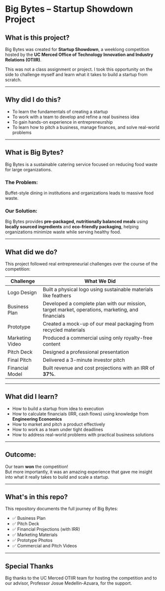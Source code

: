 # Big Bytes – Startup Showdown Project

## What is this project?
Big Bytes was created for **Startup Showdown**, a weeklong competition hosted by the **UC Merced Office of Technology Innovation and Industry Relations (OTIIR)**.  

This was not a class assignment or project. I took this opportunity on the side to challenge myself and learn what it takes to build a startup from scratch.

---

## Why did I do this?
- To learn the fundamentals of creating a startup
- To work with a team to develop and refine a real business idea
- To gain hands-on experience in entrepreneurship
- To learn how to pitch a business, manage finances, and solve real-world problems

---

## What is Big Bytes?
Big Bytes is a sustainable catering service focused on reducing food waste for large organizations.

### The Problem:
Buffet-style dining in institutions and organizations leads to massive food waste.

### Our Solution:
Big Bytes provides **pre-packaged, nutritionally balanced meals** using **locally sourced ingredients** and **eco-friendly packaging**, helping organizations minimize waste while serving healthy food.

---

## What did we do?
This project followed real entrepreneurial challenges over the course of the competition:

| Challenge | What We Did |
|-----------|-------------|
| Logo Design | Built a physical logo using sustainable materials like feathers |
| Business Plan | Developed a complete plan with our mission, target market, operations, marketing, and financials |
| Prototype | Created a mock-up of our meal packaging from recycled materials |
| Marketing Video | Produced a commercial using only royalty-free content |
| Pitch Deck | Designed a professional presentation |
| Final Pitch | Delivered a 3-minute investor pitch |
| Financial Model | Built revenue and cost projections with an IRR of **37%**. |

---

## What did I learn?
- How to build a startup from idea to execution
- How to calculate financials (IRR, cash flows) using knowledge from **Engineering Economics**
- How to market and pitch a product effectively
- How to work as a team under tight deadlines
- How to address real-world problems with practical business solutions

---

## Outcome:
Our team **won** the competition!  
But more importantly, it was an amazing experience that gave me insight into what it really takes to build and scale a startup.

---

## What's in this repo?
This repository documents the full journey of Big Bytes:
- ✅ Business Plan
- ✅ Pitch Deck
- ✅ Financial Projections (with IRR)
- ✅ Marketing Materials
- ✅ Prototype Photos
- ✅ Commercial and Pitch Videos

---

## Special Thanks
Big thanks to the UC Merced OTIIR team for hosting the competition and to our advisor, Professor Josue Medellin-Azuara, for the support.
